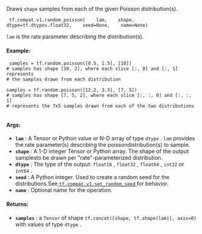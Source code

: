 Draws  `shape`  samples from each of the given Poisson distribution(s).

```
 tf.compat.v1.random_poisson(    lam,    shape,    dtype=tf.dtypes.float32,    seed=None,    name=None) 
```

 `lam`  is the rate parameter describing the distribution(s).

#### Example:


```
 samples = tf.random.poisson([0.5, 1.5], [10])
# samples has shape [10, 2], where each slice [:, 0] and [:, 1] represents
# the samples drawn from each distribution

samples = tf.random.poisson([12.2, 3.3], [7, 5])
# samples has shape [7, 5, 2], where each slice [:, :, 0] and [:, :, 1]
# represents the 7x5 samples drawn from each of the two distributions
 
```

#### Args:
- **`lam`** : A Tensor or Python value or N-D array of type  `dtype` . `lam`  provides the rate parameter(s) describing the poissondistribution(s) to sample.
- **`shape`** : A 1-D integer Tensor or Python array. The shape of the output samplesto be drawn per "rate"-parameterized distribution.
- **`dtype`** : The type of the output:  `float16` ,  `float32` ,  `float64` ,  `int32`  or `int64` .
- **`seed`** : A Python integer. Used to create a random seed for the distributions.See[ `tf.compat.v1.set_random_seed` ](https://tensorflow.google.cn/api_docs/python/tf/compat/v1/set_random_seed)for behavior.
- **`name`** : Optional name for the operation.


#### Returns:
- **`samples`** : a  `Tensor`  of shape  `tf.concat([shape, tf.shape(lam)], axis=0)` with values of type  `dtype` .
